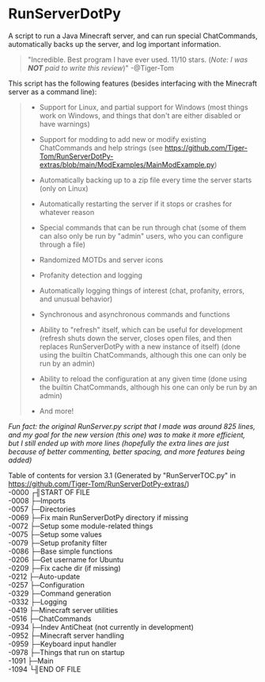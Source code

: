 # RunServerDotPy
A script to run a Java Minecraft server, and can run special ChatCommands, automatically backs up the server, and log important information.
> "Incredible. Best program I have ever used. 11/10 stars. (_Note: I was __NOT__ paid to write this review_)" -@Tiger-Tom

This script has the following features (besides interfacing with the Minecraft server as a command line):

>- Support for Linux, and partial support for Windows (most things work on Windows, and things that don't are either disabled or have warnings)
>
>- Support for modding to add new or modify existing ChatCommands and help strings (see https://github.com/Tiger-Tom/RunServerDotPy-extras/blob/main/ModExamples/MainModExample.py)
>
>- Automatically backing up to a zip file every time the server starts (only on Linux)
>
>- Automatically restarting the server if it stops or crashes for whatever reason
>
>- Special commands that can be run through chat (some of them can also only be run by "admin" users, who you can configure through a file)
>
>- Randomized MOTDs and server icons
>
>- Profanity detection and logging
>
>- Automatically logging things of interest (chat, profanity, errors, and unusual behavior)
>
>- Synchronous and asynchronous commands and functions
>
>- Ability to "refresh" itself, which can be useful for development (refresh shuts down the server, closes open files, and then replaces RunServerDotPy with a new instance of itself) (done using the builtin ChatCommands, although this one can only be run by an admin)
>
>- Ability to reload the configuration at any given time (done using the builtin ChatCommands, although his one can only be run by an admin)
>
>- And more!

_Fun fact: the original RunServer.py script that I made was around 825 lines, and my goal for the new version (this one) was to make it more efficient, but I still ended up with more lines (hopefully the extra lines are just because of better commenting, better spacing, and more features being added)_

Table of contents for version 3.1 (Generated by "RunServerTOC.py" in https://github.com/Tiger-Tom/RunServerDotPy-extras/)  
-0000 ┌╢START OF FILE  
-0008 ├─Imports  
-0057 ├─Directories  
-0069 ├─Fix main RunServerDotPy directory if missing  
-0072 ├─Setup some module-related things  
-0075 ├─Setup some values  
-0079 ├─Setup profanity filter  
-0086 ├─Base simple functions  
-0206 ├─Get username for Ubuntu  
-0209 ├─Fix cache dir (if missing)  
-0212 ├─Auto-update  
-0257 ├─Configuration  
-0329 ├─Command generation  
-0332 ├─Logging  
-0419 ├─Minecraft server utilities  
-0516 ├─ChatCommands  
-0934 ├─Indev AntiCheat (not currently in development)  
-0952 ├─Minecraft server handling  
-0959 ├─Keyboard input handler  
-0978 ├─Things that run on startup  
-1091 ├─Main  
-1094 └╢END OF FILE  
